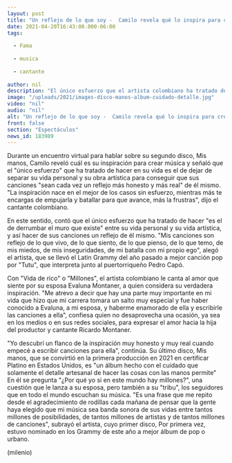 ```yaml
---
layout: post
title: "Un reflejo de lo que soy -  Camilo revela qué lo inspira para crear música"
date: 2021-04-20T16:43:00.000-06:00
tags:
  
  - Fama
  
  - musica
  
  - cantante
  
author: nil
description: "El único esfuerzo que el artista colombiano ha tratado de hacer es el de derrumbar el muro que existe entre su vida personal y su vida artística. "
image: "/uploads/2021/images-disco-manos-album-cuidado-detalle.jpg"
video: "nil"
audio: "nil"
alt: "Un reflejo de lo que soy -  Camilo revela qué lo inspira para crear música"
front: false
section: "Espectáculos"
news_id: 183989
---
```


Durante un encuentro virtual para hablar sobre su segundo disco, Mis manos, Camilo reveló cuál es su inspiración para crear música y señaló que el "único esfuerzo" que ha tratado de hacer en su vida es el de dejar de separar su vida personal y su obra artística para conseguir que sus canciones "sean cada vez un reflejo más honesto y más real" de él mismo. "La inspiración nace en el mejor de los casos sin esfuerzo, mientras más te encargas de empujarla y batallar para que avance, más la frustras", dijo el cantante colombiano. 

En este sentido, contó que el único esfuerzo que ha tratado de hacer "es el de derrumbar el muro que existe" entre su vida personal y su vida artística, y así hacer de sus canciones un reflejo de él mismo. "Mis canciones son reflejo de lo que vivo, de lo que siento, de lo que pienso, de lo que temo, de mis miedos, de mis inseguridades, de mi batalla con mi propio ego", alegó el artista, que se llevó el Latin Grammy del año pasado a mejor canción pop por "Tutu", que interpreta junto al puertorriqueño Pedro Capó. 

Con "Vida de rico" o "Millones", el artista colombiano le canta al amor que siente por su esposa Evaluna Montaner, a quien considera su verdadera inspiración. "Me atrevo a decir que hay una parte muy importante en mi vida que hizo que mi carrera tomara un salto muy especial y fue haber conocido a Evaluna, a mi esposa, y haberme enamorado de ella y escribirle las canciones a ella", confiesa quien no desaprovecha una ocasión, ya sea en los medios o en sus redes sociales, para expresar el amor hacia la hija del productor y cantante Ricardo Montaner. 

"Yo descubrí un flanco de la inspiración muy honesto y muy real cuando empecé a escribir canciones para ella", continúa. Su último disco, Mis manos, que se convirtió en la primera producción en 2021 en certificar Platino en Estados Unidos, es "un álbum hecho con el cuidado que solamente el detalle artesanal de hacer las cosas con las manos permite" 
En él se pregunta "¿Por qué yo si en este mundo hay millones?", una cuestión que le lanza a su esposa, pero también a su "tribu", los seguidores que en todo el mundo escuchan su música. "Es una frase que me repito desde el agradecimiento de rodillas cada mañana de pensar que la gente haya elegido que mi música sea banda sonora de sus vidas entre tantos millones de posibilidades, de tantos millones de artistas y de tantos millones de canciones", subrayó el artista, cuyo primer disco, Por primera vez, estuvo nominado en los Grammy de este año a mejor álbum de pop o urbano.

(milenio)